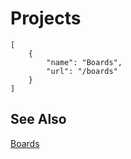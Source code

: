 # Projects

```codecard
[
    {
        "name": "Boards",
        "url": "/boards"
    }
]
```

## See Also

[Boards](/boards)

